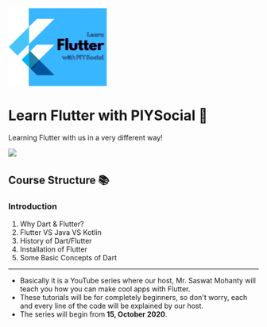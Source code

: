 <img src ="https://github.com/PIYSocial-India/LearnFlutterwithPIYSocial/blob/master/_images/Icons/LearnFlutter_1080_transparent.png" width = 200> 

# Learn Flutter with PIYSocial 🚀
Learning Flutter with us in a very different way!

<img src = "https://miro.medium.com/max/3200/1*nwrkXoxRnE-yeho5q-7fWw.png" width = 650>

## Course Structure 📚
### Introduction
  1. Why Dart & Flutter? 
  2. Flutter VS Java VS Kotlin
  3. History of Dart/Flutter
  4. Installation of Flutter
  5. Some Basic Concepts of Dart
  
------

- Basically it is a YouTube series where our host, Mr. Saswat Mohanty will teach you how you can make cool apps with Flutter.
- These tutorials will be for completely beginners, so don't worry, each and every line of the code will be explained by our host.
- The series will begin from **15, October 2020**.


